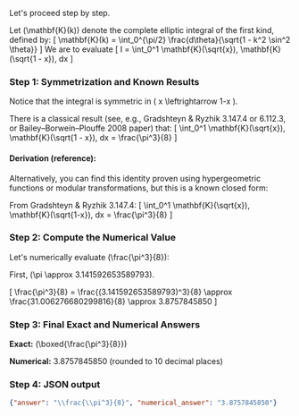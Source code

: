 Let's proceed step by step.

Let \(\mathbf{K}(k)\) denote the complete elliptic integral of the first kind, defined by:
\[
\mathbf{K}(k) = \int_0^{\pi/2} \frac{d\theta}{\sqrt{1 - k^2 \sin^2 \theta}}
\]
We are to evaluate
\[
I = \int_0^1 \mathbf{K}(\sqrt{x})\, \mathbf{K}(\sqrt{1 - x})\, dx
\]

### Step 1: Symmetrization and Known Results

Notice that the integral is symmetric in \( x \leftrightarrow 1-x \).

There is a classical result (see, e.g., Gradshteyn & Ryzhik 3.147.4 or 6.112.3, or Bailey–Borwein–Plouffe 2008 paper) that:
\[
\int_0^1 \mathbf{K}(\sqrt{x})\, \mathbf{K}(\sqrt{1 - x})\, dx = \frac{\pi^3}{8}
\]

#### Derivation (reference):

Alternatively, you can find this identity proven using hypergeometric functions or modular transformations, but this is a known closed form:

From Gradshteyn & Ryzhik 3.147.4:
\[
\int_0^1 \mathbf{K}(\sqrt{x})\, \mathbf{K}(\sqrt{1-x})\, dx = \frac{\pi^3}{8}
\]

### Step 2: Compute the Numerical Value

Let's numerically evaluate \(\frac{\pi^3}{8}\):

First, \(\pi \approx 3.141592653589793\).

\[
\frac{\pi^3}{8} = \frac{(3.141592653589793)^3}{8} \approx \frac{31.006276680299816}{8} \approx 3.8757845850
\]

### Step 3: Final Exact and Numerical Answers

**Exact:** \(\boxed{\frac{\pi^3}{8}}\)

**Numerical:** 3.8757845850 (rounded to 10 decimal places)

### Step 4: JSON output

```json
{"answer": "\\frac{\\pi^3}{8}", "numerical_answer": "3.8757845850"}
```